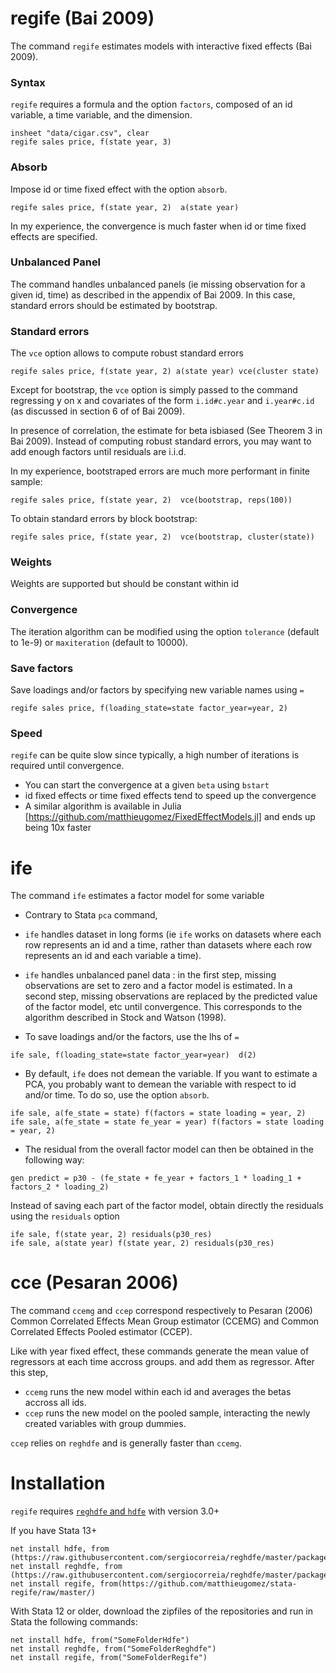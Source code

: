 

# regife (Bai 2009)

The command `regife` estimates models with interactive fixed effects (Bai 2009). 


### Syntax

`regife` requires a formula and the option `factors`, composed of an id variable, a time variable, and the dimension.

```
insheet "data/cigar.csv", clear
regife sales price, f(state year, 3)
```




### Absorb
Impose id or time fixed effect with the option `absorb`. 

```
regife sales price, f(state year, 2)  a(state year)
```
In my experience, the convergence is much faster when id or time fixed effects are specified.




### Unbalanced Panel
The command handles unbalanced panels (ie missing observation for a given id, time) as described in the appendix of Bai 2009. In this case,  standard errors should be estimated by bootstrap.



### Standard errors
The `vce` option allows to compute robust standard errors 

```
regife sales price, f(state year, 2) a(state year) vce(cluster state) 
```

Except for bootstrap, the `vce` option is simply passed to the command regressing y on x and covariates of the form `i.id#c.year` and `i.year#c.id` (as discussed in section 6 of of Bai 2009).

In presence of correlation, the estimate for beta isbiased (See Theorem 3 in Bai 2009). Instead of computing robust standard errors, you may want to add enough factors until residuals are i.i.d.



In my experience, bootstraped errors are much more performant in finite sample:
```
regife sales price, f(state year, 2)  vce(bootstrap, reps(100))
```

To obtain standard errors by block bootstrap:
```
regife sales price, f(state year, 2)  vce(bootstrap, cluster(state))
```


### Weights
Weights are supported but should be constant within id


### Convergence
The iteration algorithm can be modified using the option `tolerance` (default to 1e-9) or `maxiteration` (default to 10000).



### Save factors
Save loadings and/or factors by specifying new variable names using `=`
```
regife sales price, f(loading_state=state factor_year=year, 2) 
```


### Speed
`regife` can be quite slow since typically, a high number of iterations is required until convergence. 

- You can start the convergence at a given `beta` using `bstart`
- id fixed effects or time fixed effects tend to speed up the convergence
- A similar algorithm is available in Julia [https://github.com/matthieugomez/FixedEffectModels.jl] and ends up being 10x faster



# ife
The command `ife` estimates a factor model for some variable

- Contrary to Stata `pca` command, 
 - `ife` handles dataset in long forms (ie `ife` works on datasets where each row represents an id and a time, rather than datasets where each row represents an id and each variable a time).
 - `ife` handles unbalanced panel data : in the first step, missing observations are set to zero and a factor model is estimated.  In a second step, missing observations are replaced by the predicted value of the factor model, etc until convergence. This corresponds to the algorithm described in Stock and Watson (1998).


- To save loadings and/or the factors, use the lhs of `=`
 ```
 ife sale, f(loading_state=state factor_year=year)  d(2)
 ```

- By default, `ife` does not demean the variable. If you want to estimate a PCA, you probably want to demean the variable with respect to id and/or time. To do so, use the option `absorb`. 


 ```
 ife sale, a(fe_state = state) f(factors = state loading = year, 2)  
 ife sale, a(fe_state = state fe_year = year) f(factors = state loading = year, 2) 
 ```

- The residual from the overall factor model can then be obtained in the following way:

 ```
 gen predict = p30 - (fe_state + fe_year + factors_1 * loading_1 + factors_2 * loading_2)
 ```

 Instead of saving each part of the factor model, obtain directly the residuals using the `residuals` option

 ```
 ife sale, f(state year, 2) residuals(p30_res)
 ife sale, a(state year) f(state year, 2) residuals(p30_res)
 ```




# cce (Pesaran 2006)

The command `ccemg` and `ccep` correspond respectively to Pesaran (2006) Common Correlated Effects Mean Group estimator (CCEMG) and Common Correlated Effects Pooled estimator (CCEP). 

Like with year fixed effect, these commands generate the mean value of regressors at each time accross groups. and add them as regressor. After this step,
- `ccemg` runs the new model within each id and averages the betas accross all ids. 
- `ccep` runs the new model on the pooled sample, interacting the newly created variables with group dummies. 

`ccep` relies on `reghdfe` and is generally faster than `ccemg`.




# Installation
`regife` requires [`reghdfe` and `hdfe`](https://github.com/sergiocorreia/reghdfe) with version 3.0+

If you have Stata 13+

```
net install hdfe, from (https://raw.githubusercontent.com/sergiocorreia/reghdfe/master/package/)
net install reghdfe, from (https://raw.githubusercontent.com/sergiocorreia/reghdfe/master/package/)
net install regife, from(https://github.com/matthieugomez/stata-regife/raw/master/)
```



With Stata 12 or older, download the zipfiles of the repositories and run in Stata the following commands:
```
net install hdfe, from("SomeFolderHdfe")
net install reghdfe, from("SomeFolderReghdfe")
net install regife, from("SomeFolderRegife")
```
